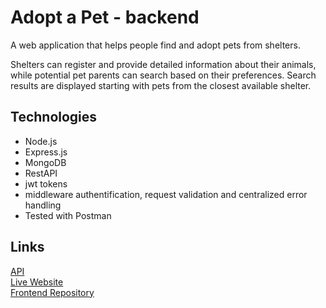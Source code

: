 # Adopt a Pet - backend

A web application that helps people find and adopt pets from shelters.

Shelters can register and provide detailed information about their animals, while potential pet parents can search based on their preferences. Search results are displayed starting with pets from the closest available shelter.

## Technologies

- Node.js
- Express.js
- MongoDB
- RestAPI
- jwt tokens
- middleware authentification, request validation and centralized error handling
- Tested with Postman

## Links

[API](https://api.adoptapet.soon.it/) \
[Live Website](https://adoptapet.soon.it/) \
[Frontend Repository](https://github.com/AnnaIndyukova/adopt-a-pet-frontend)
